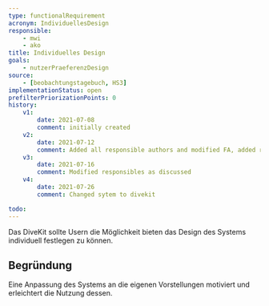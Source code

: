 ```yaml
---
type: functionalRequirement
acronym: IndividuellesDesign
responsible:
    - mwi
    - ako
title: Individuelles Design
goals:
    - nutzerPraeferenzDesign
source:
    - [beobachtungstagebuch, HS3]
implementationStatus: open
prefilterPriorizationPoints: 0
history:
    v1:
        date: 2021-07-08
        comment: initially created
    v2:
        date: 2021-07-12
        comment: Added all responsible authors and modified FA, added reason regarding todo
    v3:
        date: 2021-07-16
        comment: Modified responsibles as discussed
    v4:
        date: 2021-07-26
        comment: Changed sytem to divekit

todo:
---
```


Das DiveKit sollte Usern die Möglichkeit bieten das Design des Systems individuell festlegen zu können.

## Begründung
Eine Anpassung des Systems an die eigenen Vorstellungen motiviert und erleichtert die Nutzung dessen.
